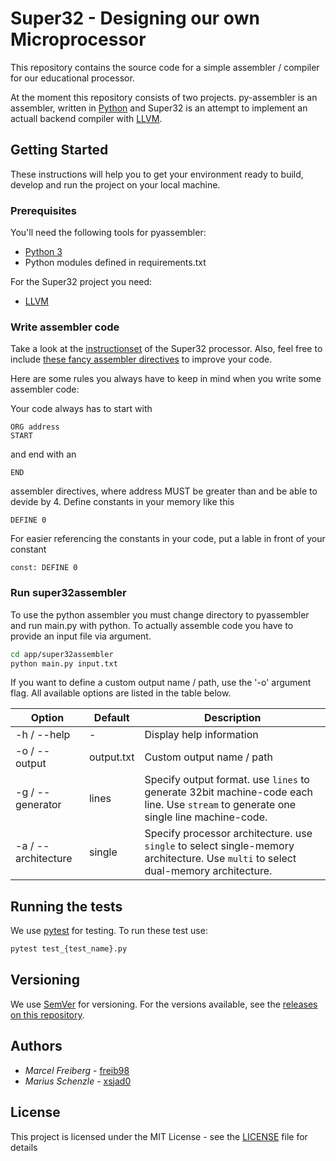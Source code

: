 # Super32 - Designing our own Microprocessor

This repository contains the source code for a simple assembler / compiler for our educational processor.

At the moment this repository consists of two projects. py-assembler is an assembler, written in [Python](https://www.python.org/) and Super32 is an attempt to implement an actuall backend compiler with [LLVM](https://llvm.org/).

## Getting Started

These instructions will help you to get your environment ready to build, develop and run the project on your local machine.

### Prerequisites

You'll need the following tools for pyassembler:

- [Python 3](https://www.python.org/)
- Python modules defined in requirements.txt

For the Super32 project you need:

- [LLVM](https://llvm.org/)

### Write assembler code

Take a look at the [instructionset](https://github.com/xsjad0/Super32/blob/master/app/instructionset.json) of the Super32 processor.
Also, feel free to include [these fancy assembler directives](https://github.com/xsjad0/Super32/blob/master/app/pyassembler/preprocessor/asmdirectives.py) to improve your code.

Here are some rules you always have to keep in mind when you write some assembler code:

Your code always has to start with
```Assembler
ORG address
START
```
and end with an
```Assembler
END
```
assembler directives, where address MUST be greater than and be able to devide by 4.
Define constants in your memory like this
```Assembler
DEFINE 0
```
For easier referencing the constants in your code, put a lable in front of your constant
```Assembler
const: DEFINE 0
```


### Run super32assembler

To use the python assembler you must change directory to pyassembler and run main.py with python. To actually assemble code you have to provide an input file via argument.

```Bash
cd app/super32assembler
python main.py input.txt
```

If you want to define a custom output name / path, use the '-o' argument flag.
All available options are listed in the table below.

Option | Default | Description
-|-|-
-h / --help | - | Display help information
-o / --output | output.txt | Custom output name / path
-g / --generator | lines | Specify output format. use ```lines``` to generate 32bit machine-code each line. Use ```stream``` to generate one single line machine-code.
-a / --architecture | single | Specify processor architecture. use ```single``` to select single-memory architecture. Use ```multi``` to select dual-memory architecture.

## Running the tests

We use [pytest](https://docs.pytest.org/en/latest/) for testing. To run these test use:

```Bash
pytest test_{test_name}.py
```

## Versioning

We use [SemVer](http://semver.org/) for versioning. For the versions available, see the [releases on this repository](https://github.com/xsjad0/Super32/releases).

## Authors

- *Marcel Freiberg* - [freib98](https://github.com/freib98)
- *Marius Schenzle* - [xsjad0](https://github.com/xsjad0)

## License

This project is licensed under the MIT License - see the [LICENSE](https://github.com/xsjad0/Super32/blob/master/LICENSE) file for details

